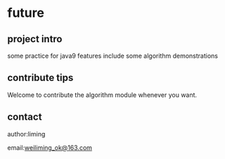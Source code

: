 # future
## project intro
some practice for java9 features include some algorithm demonstrations

## contribute tips

Welcome to contribute the algorithm module whenever you want.

## contact
author:liming 

email:weiliming_ok@163.com
